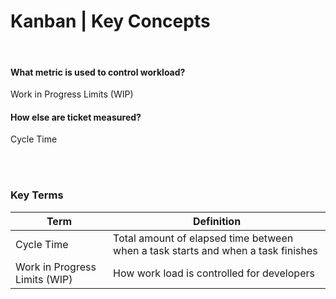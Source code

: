 # Kanban | Key Concepts

<br>

#### What metric is used to control workload?

Work in Progress Limits (WIP)

#### How else are ticket measured?

Cycle Time

<br><br>

### Key Terms

| Term                          | Definition                                                                       |
| ----------------------------- | -------------------------------------------------------------------------------- |
| Cycle Time                    | Total amount of elapsed time between when a task starts and when a task finishes |
| Work in Progress Limits (WIP) | How work load is controlled for developers                                       |
